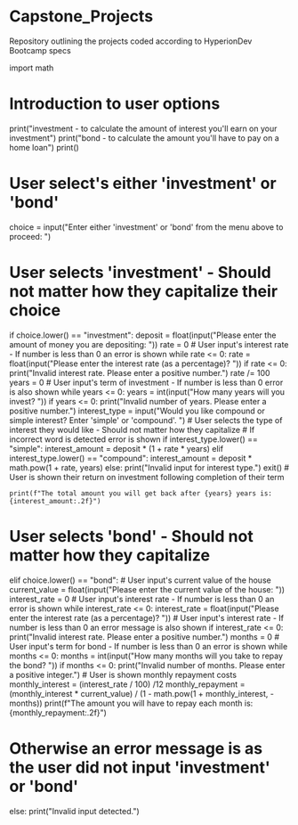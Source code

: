 # Capstone_Projects
Repository outlining the projects coded according to HyperionDev Bootcamp specs


import math
# Introduction to user options
print("investment - to calculate the amount of interest you'll earn on your investment")
print("bond       - to calculate the amount you'll have to pay on a home loan")
print()
# User select's either 'investment' or 'bond'
choice = input("Enter either 'investment' or 'bond' from the menu above to proceed: ")
# User selects 'investment' - Should not matter how they capitalize their choice


if choice.lower() == "investment":
    deposit = float(input("Please enter the amount of money you are depositing: "))
    rate = 0
    # User input's interest rate - If number is less than 0 an error is shown
    while rate <= 0:
        rate = float(input("Please enter the interest rate (as a percentage)? "))
        if rate <= 0:
            print("Invalid interest rate. Please enter a positive number.")
    rate /= 100
    years = 0
    # User input's term of investment - If number is less than 0 error is also shown
    while years <= 0:
        years = int(input("How many years will you invest? "))
        if years <= 0:
            print("Invalid number of years. Please enter a positive number.")
    interest_type = input("Would you like compound or simple interest? Enter 'simple' or 'compound'. ")
    # User selects the type of interest they would like - Should not matter how they capitalize
    # If incorrect word is detected error is shown
    if interest_type.lower() == "simple":
        interest_amount = deposit * (1 + rate * years)
    elif interest_type.lower() == "compound":
        interest_amount = deposit * math.pow(1 + rate, years)
    else:
        print("Invalid input for interest type.")
        exit()
    # User is shown their return on investment following completion of their term


    print(f"The total amount you will get back after {years} years is: {interest_amount:.2f}")
# User selects 'bond' - Should not matter how they capitalize
elif choice.lower() == "bond":
    # User input's current value of the house
    current_value = float(input("Please enter the current value of the house: "))
    interest_rate = 0
    # User input's interest rate - If number is less than 0 an error is shown
    while interest_rate <= 0:
        interest_rate = float(input("Please enter the interest rate (as a percentage)? "))
       # User input's interest rate - If number is less than 0 an error message is also shown
        if interest_rate <= 0:
            print("Invalid interest rate. Please enter a positive number.")
    months = 0
    # User input's term for bond - If number is less than 0 an error is shown
    while months <= 0:
        months = int(input("How many months will you take to repay the bond? "))
        if months <= 0:
            print("Invalid number of months. Please enter a positive integer.")
    # User is shown monthly repayment costs
    monthly_interest = (interest_rate / 100) /12
    monthly_repayment = (monthly_interest * current_value) / (1 - math.pow(1 + monthly_interest, -months))
    print(f"The amount you will have to repay each month is: {monthly_repayment:.2f}")
    
# Otherwise an error message is as the user did not input 'investment' or 'bond'
else:
    print("Invalid input detected.")
